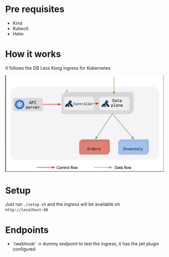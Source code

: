 # Pre requisites

- Kind
- Kubectl
- Helm

# How it works

It follows the DB Less Kong ingress for Kubernetes

![kong](./kong.png)

# Setup

Just run `./setup.sh` and the ingress will be available on `http://localhost:80`

# Endpoints

- '/webhook' -> dummy endpoint to test the ingress, it has the jwt plugin configured
